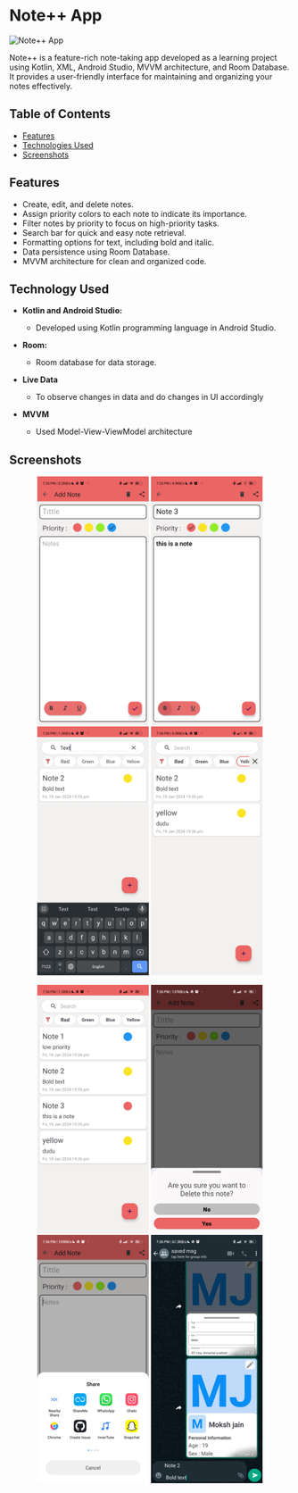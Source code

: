 # Note++ App

![Note++ App](note-plus-plus-screenshot.png)

Note++ is a feature-rich note-taking app developed as a learning project using Kotlin, XML, Android Studio, MVVM architecture, and Room Database. It provides a user-friendly interface for maintaining and organizing your notes effectively.

## Table of Contents

- [Features](#features)
- [Technologies Used](#technologies-used)
- [Screenshots](#screenshots)

## Features

- Create, edit, and delete notes.
- Assign priority colors to each note to indicate its importance.
- Filter notes by priority to focus on high-priority tasks.
- Search bar for quick and easy note retrieval.
- Formatting options for text, including bold and italic.
- Data persistence using Room Database.
- MVVM architecture for clean and organized code.


## Technology Used
- **Kotlin and Android Studio:**
  - Developed using Kotlin programming language in Android Studio.

- **Room:**
  - Room database for data storage.

- **Live Data**
  - To observe changes in data and do changes in UI accordingly

- **MVVM**
  - Used Model-View-ViewModel architecture 


## Screenshots

<p align="center">
  <img src="Screenshots/ss1.jpg" width="200" alt="Screenshot 5">
  <img src="Screenshots/ss2.jpg" width="200" alt="Screenshot 6">
  <img src="Screenshots/ss3.jpg" width="200" alt="Screenshot 7">
  <img src="Screenshots/ss4.jpg" width="200" alt="Screenshot 8">
</p>

<p align="center">
  <img src="Screenshots/ss5.jpg" width="200" alt="Screenshot 5">
  <img src="Screenshots/ss6.jpg" width="200" alt="Screenshot 6">
  <img src="Screenshots/ss7.jpg" width="200" alt="Screenshot 7">
  <img src="Screenshots/ss8.jpg" width="200" alt="Screenshot 8">
</p>
